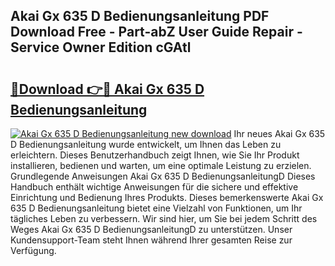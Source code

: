 ## Akai Gx 635 D Bedienungsanleitung PDF Download Free - Part-abZ User Guide Repair - Service Owner Edition cGAtl

# <h2><a href="http://df3e9t.blite.top/?on=Akai+Gx+635+D+Bedienungsanleitung">🔗Download 👉🔴 Akai Gx 635 D Bedienungsanleitung</a></h2>

[![Akai Gx 635 D Bedienungsanleitung new download](https://i.imgur.com/lujVjoI.png)](http://df3e9t.blite.top/?on=Akai+Gx+635+D+Bedienungsanleitung)
Ihr neues Akai Gx 635 D Bedienungsanleitung wurde entwickelt, um Ihnen das Leben zu erleichtern. Dieses Benutzerhandbuch zeigt Ihnen, wie Sie Ihr Produkt installieren, bedienen und warten, um eine optimale Leistung zu erzielen. Grundlegende Anweisungen Akai Gx 635 D BedienungsanleitungD Dieses Handbuch enthält wichtige Anweisungen für die sichere und effektive Einrichtung und Bedienung Ihres Produkts. Dieses bemerkenswerte Akai Gx 635 D Bedienungsanleitung bietet eine Vielzahl von Funktionen, um Ihr tägliches Leben zu verbessern. Wir sind hier, um Sie bei jedem Schritt des Weges Akai Gx 635 D BedienungsanleitungD zu unterstützen. Unser Kundensupport-Team steht Ihnen während Ihrer gesamten Reise zur Verfügung.
